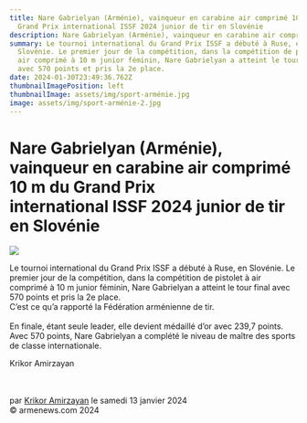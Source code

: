 ```yaml
---
title: Nare Gabrielyan (Arménie), vainqueur en carabine air comprimé 10 m du
  Grand Prix international ISSF 2024 junior de tir en Slovénie
description: Nare Gabrielyan (Arménie), vainqueur en carabine air comprimé 10 m
summary: Le tournoi international du Grand Prix ISSF a débuté à Ruse, en
  Slovénie. Le premier jour de la compétition, dans la compétition de pistolet à
  air comprimé à 10 m junior féminin, Nare Gabrielyan a atteint le tour final
  avec 570 points et pris la 2e place.
date: 2024-01-30T23:49:36.762Z
thumbnailImagePosition: left
thumbnailImage: assets/img/sport-arménie.jpg
image: assets/img/sport-arménie-2.jpg
---
```



<!--StartFragment-->

# Nare Gabrielyan (Arménie), vainqueur en carabine air comprimé 10 m du Grand Prix international ISSF 2024 junior de tir en Slovénie

![](https://www.armenews.com/IMG/arton111677.jpg)

Le tournoi international du Grand Prix ISSF a débuté à Ruse, en Slovénie. Le premier jour de la compétition, dans la compétition de pistolet à air comprimé à 10 m junior féminin, Nare Gabrielyan a atteint le tour final avec 570 points et pris la 2e place.\
C’est ce qu’a rapporté la Fédération arménienne de tir.\
\
En finale, étant seule leader, elle devient médaillé d’or avec 239,7 points.\
Avec 570 points, Nare Gabrielyan a complété le niveau de maître des sports de classe internationale.

Krikor Amirzayan



\
\
par [Krikor Amirzayan](https://www.armenews.com/spip.php?page=auteur&id_auteur=33) le samedi 13 janvier 2024\
© armenews.com 2024

<!--EndFragment-->